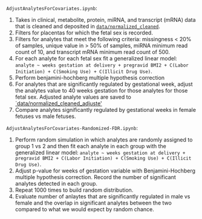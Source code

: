 `AdjustAnalytesForCovariates.ipynb`:
1. Takes in clinical, metabolite, protein, miRNA, and transcript (mRNA) data that is cleaned and deposited in [`data/normalized_cleaned`](../../data/normalized_cleaned).
2. Filters for placentas for which the fetal sex is recorded.
3. Filters for analytes that meet the following criteria: missingness < 20% of samples, unique value in > 50% of samples, miRNA minimum read count of 10, and transcript mRNA minimum read count of 500.
4. For each analyte for each fetal sex fit a generalized linear model: `analyte ~ weeks gestation at delivery + pregravid BMI2 + C(Labor Initiation) + C(Smoking Use) + C(Illicit Drug Use)`.
5. Perform benjamini-hochberg multiple hypothesis correction
6. For analytes that are significantly regulated by gestational week, adjust the analytes value to 40 weeks gestation for those analytes for those fetal sex. Adjusted analyte values are saved to [`data/normalized_cleaned_adjuste'](../../data/normalized_cleaned_adjusted)
7. Compare analytes significantly regulated by gestational weeks in female fetuses vs male fetuses.

`AdjustAnalytesForCovariates-Randomized-FDR.ipynb`:
1. Perform random simulation in which analytes are randomly assigned to group 1 vs 2 and then fit each analyte in each group with the generalized linear model: `analyte ~ weeks gestation at delivery + pregravid BMI2 + C(Labor Initiation) + C(Smoking Use) + C(Illicit Drug Use)`.
2. Adjust p-value for weeks of gestation variable with Benjamini-Hochberg multiple hypothesis correction. Record the number of significant analytes detected in each group.
3. Repeat 1000 times to build random distribution.
4. Evaluate number of anlaytes that are significantly regulated in male vs female and the overlap in significant analytes between the two compared to what we would expect by random chance.
